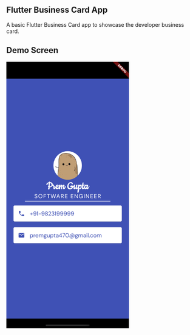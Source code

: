 ## Flutter Business Card App

A basic Flutter Business Card app to showcase the developer business card. 

## Demo Screen

<img src="images/screenshot.png" height="700">